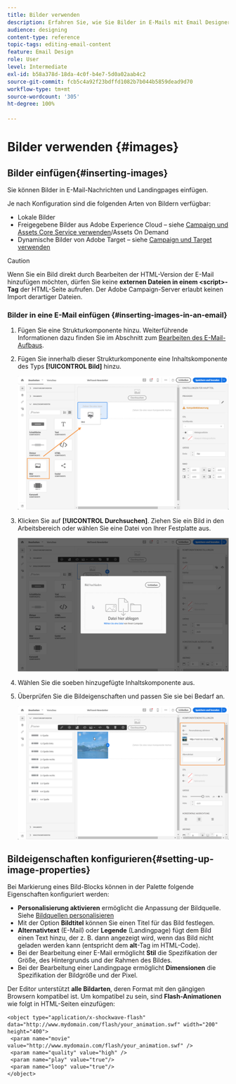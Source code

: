 ```yaml
---
title: Bilder verwenden
description: Erfahren Sie, wie Sie Bilder in E-Mails mit Email Designer verwalten.
audience: designing
content-type: reference
topic-tags: editing-email-content
feature: Email Design
role: User
level: Intermediate
exl-id: b58a378d-18da-4c0f-b4e7-5d0a02aab4c2
source-git-commit: fcb5c4a92f23bdffd1082b7b044b5859dead9d70
workflow-type: tm+mt
source-wordcount: '305'
ht-degree: 100%

---
```


# Bilder verwenden {#images}

## Bilder einfügen{#inserting-images}

Sie können Bilder in E-Mail-Nachrichten und Landingpages einfügen.

Je nach Konfiguration sind die folgenden Arten von Bildern verfügbar:

* Lokale Bilder
* Freigegebene Bilder aus Adobe Experience Cloud – siehe [Campaign und Assets Core Service verwenden](../../integrating/using/working-with-campaign-and-assets-core-service.md)/Assets On Demand
* Dynamische Bilder von Adobe Target – siehe [Campaign und Target verwenden](../../integrating/using/about-campaign-target-integration.md)

>[!CAUTION]
>
>Wenn Sie ein Bild direkt durch Bearbeiten der HTML-Version der E-Mail hinzufügen möchten, dürfen Sie keine **externen Dateien in einem &lt;script>-Tag** der HTML-Seite aufrufen. Der Adobe Campaign-Server erlaubt keinen Import derartiger Dateien.

### Bilder in eine E-Mail einfügen       {#inserting-images-in-an-email}

1. Fügen Sie eine Strukturkomponente hinzu. Weiterführende Informationen dazu finden Sie im Abschnitt zum [Bearbeiten des E-Mail-Aufbaus](../../designing/using/designing-from-scratch.md#defining-the-email-structure).
1. Fügen Sie innerhalb dieser Strukturkomponente eine Inhaltskomponente des Typs **[!UICONTROL Bild]** hinzu.

   ![](assets/des_insert_images_1.png)

1. Klicken Sie auf **[!UICONTROL Durchsuchen]**. Ziehen Sie ein Bild in den Arbeitsbereich oder wählen Sie eine Datei von Ihrer Festplatte aus.

   ![](assets/des_insert_images_2.png)

1. Wählen Sie die soeben hinzugefügte Inhaltskomponente aus.
1. Überprüfen Sie die Bildeigenschaften und passen Sie sie bei Bedarf an.

   ![](assets/des_insert_images_3.png)

## Bildeigenschaften konfigurieren{#setting-up-image-properties}

Bei Markierung eines Bild-Blocks können in der Palette folgende Eigenschaften konfiguriert werden:

* **Personalisierung aktivieren** ermöglicht die Anpassung der Bildquelle. Siehe [Bildquellen personalisieren](../../designing/using/personalization.md#personalizing-an-image-source)
* Mit der Option **Bildtitel** können Sie einen Titel für das Bild festlegen.
* **Alternativtext** (E-Mail) oder **Legende** (Landingpage) fügt dem Bild einen Text hinzu, der z. B. dann angezeigt wird, wenn das Bild nicht geladen werden kann (entspricht dem **alt**-Tag im HTML-Code).
* Bei der Bearbeitung einer E-Mail ermöglicht **Stil** die Spezifikation der Größe, des Hintergrunds und der Rahmen des Bildes.
* Bei der Bearbeitung einer Landingpage ermöglicht **Dimensionen** die Spezifikation der Bildgröße und der Pixel.

Der Editor unterstützt **alle Bildarten**, deren Format mit den gängigen Browsern kompatibel ist. Um kompatibel zu sein, sind **Flash-Animationen** wie folgt in HTML-Seiten einzufügen:

```
<object type="application/x-shockwave-flash" data="http://www.mydomain.com/flash/your_animation.swf" width="200" height="400">
 <param name="movie" value="http://www.mydomain.com/flash/your_animation.swf" />
 <param name="quality" value="high" />
 <param name="play" value="true"/>
 <param name="loop" value="true"/> 
</object>
```

<!--
## Modifying images with the Adobe Creative SDK{#modifying-images-with-the-adobe-creative-sdk}

You can edit images and use a complete set of features powered by the Adobe Creative SDK to enhance your images directly in the content editor when editing emails or landing pages.

The image editor offers a powerful, full-featured image editing UI component that allows you to edit images and apply effects and frames, original high-quality stickers, beautiful overlays, fun features like tilt shift and color splash, pro-level adjustments and more.

To modify an image with the Adobe Creative SDK:

1. Select the image.
1. In the toolbar, click the Creative Cloud icon.

   ![](assets/des_creative_sdk_icon.png)

1. Select the tool you want to use through the icons on the top of the window to modify the image.

   ![](assets/email_designer_ccsdktoolbar.png)

1. Click **[!UICONTROL Save]** when modifications are done. The updated image is saved on Adobe Campaign server and ready to be used.

>[!NOTE]
>
>Tools offered in the image editor cannot be customized.
-->
